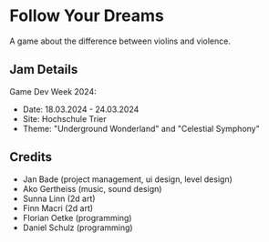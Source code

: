 # Follow Your Dreams
A game about the difference between violins and violence.

## Jam Details
Game Dev Week 2024: 
- Date: 18.03.2024 - 24.03.2024
- Site: Hochschule Trier
- Theme: "Underground Wonderland" and "Celestial Symphony"

## Credits
- Jan Bade (project management, ui design, level design)
- Ako Gertheiss (music, sound design)
- Sunna Linn (2d art)
- Finn Macri (2d art)
- Florian Oetke (programming)
- Daniel Schulz (programming)